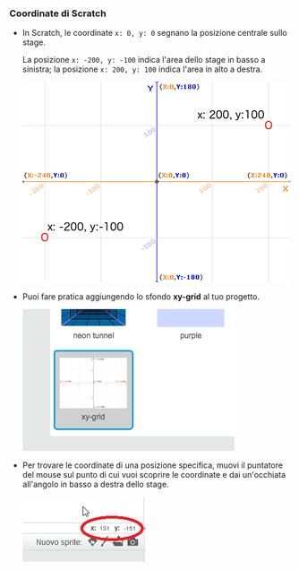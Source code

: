 ### Coordinate di Scratch

+ In Scratch, le coordinate `x: 0, y: 0` segnano la posizione centrale sullo stage.
    
    La posizione `x: -200, y: -100` indica l'area dello stage in basso a sinistra; la posizione `x: 200, y: 100` indica l'area in alto a destra.
    
    ![Coordinate dello stage](images/coordinates-stage.png)

+ Puoi fare pratica aggiungendo lo sfondo **xy-grid** al tuo progetto.
    
    ![Coordinate dello stage](images/coordinates-backdrop.png)

+ Per trovare le coordinate di una posizione specifica, muovi il puntatore del mouse sul punto di cui vuoi scoprire le coordinate e dai un'occhiata all'angolo in basso a destra dello stage.
    
    ![Dettagli delle coordinate](images/coordinates-xy-example.png)